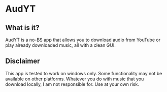 # AudYT

## What is it?
AudYT is a no-BS app that allows you to download audio from YouTube or play already downloaded music, all with a clean GUI.

## Disclaimer
This app is tested to work on windows only. Some functionality may not be available on other platforms.
Whatever you do with music that you download locally, I am not responsible for. Use at your own risk.
